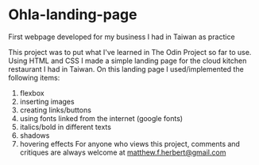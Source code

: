 # Ohla-landing-page
First webpage developed for my business I had in Taiwan as practice

This project was to put what I've learned in The Odin Project so far to use.
Using HTML and CSS I made a simple landing page for the cloud kitchen restaurant I had in Taiwan.
On this landing page I used/implemented the following items:
1. flexbox
2. inserting images
3. creating links/buttons
4. using fonts linked from the internet (google fonts)
5. italics/bold in different texts
6. shadows
7. hovering effects
For anyone who views this project, comments and critiques are always welcome at matthew.f.herbert@gmail.com
